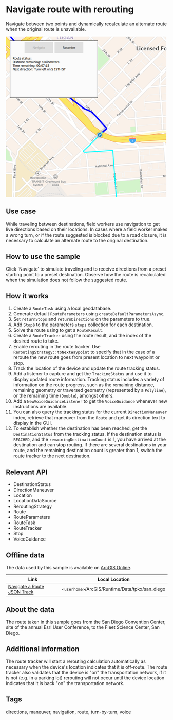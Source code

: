 # Navigate route with rerouting

Navigate between two points and dynamically recalculate an alternate route when the original route is unavailable.

![](screenshot.png)

## Use case

While traveling between destinations, field workers use navigation to get live directions based on their locations. In cases where a field worker makes a wrong turn, or if the route suggested is blocked due to a road closure, it is necessary to calculate an alternate route to the original destination.

## How to use the sample

Click 'Navigate' to simulate traveling and to receive directions from a preset starting point to a preset destination. Observe how the route is recalculated when the simulation does not follow the suggested route.

## How it works

1. Create a `RouteTask` using a local geodatabase.
2. Generate default `RouteParameters` using `createDefaultParametersAsync`.
3. Set `returnStops` and `returnDirections` on the parameters to true.
4. Add `Stop`s to the parameters `stops` collection for each destination.
5. Solve the route using to get a `RouteResult`.
6. Create a `RouteTracker` using the route result, and the index of the desired route to take.
7. Enable rerouting in the route tracker. Use `ReroutingStrategy::toNextWaypoint` to specify that in the case of a reroute the new route goes from present location to next waypoint or stop.
8. Track the location of the device and update the route tracking status.
9. Add a listener to capture and get the `TrackingStatus` and use it to display updated route information. Tracking status includes a variety of information on the route progress, such as the remaining distance, remaining geometry or traversed geometry (represented by a `Polyline`), or the remaining time (`Double`), amongst others.
10. Add a `NewVoiceGuidanceListener` to get the `VoiceGuidance` whenever new instructions are available.
11. You can also query the tracking status for the current `DirectionManeuver` index, retrieve that maneuver from the `Route` and get its direction text to display in the GUI.
12. To establish whether the destination has been reached, get the `DestinationStatus` from the tracking status. If the destination status is `REACHED`, and the `remainingDestinationCount` is 1, you have arrived at the destination and can stop routing. If there are several destinations in your route, and the remaining destination count is greater than 1, switch the route tracker to the next destination.

## Relevant API

* DestinationStatus
* DirectionManeuver
* Location
* LocationDataSource
* ReroutingStrategy
* Route
* RouteParameters
* RouteTask
* RouteTracker
* Stop
* VoiceGuidance

## Offline data

The data used by this sample is available on [ArcGIS Online](https://www.arcgis.com/home/item.html?id=4caec8c55ea2463982f1af7d9611b8d5).

Link | Local Location
---------|-------|
|[Navigate a Route JSON Track](https://www.arcgis.com/home/item.html?id=4caec8c55ea2463982f1af7d9611b8d5)| `<userhome>`/ArcGIS/Runtime/Data/tpkx/san_diego |

## About the data

The route taken in this sample goes from the San Diego Convention Center, site of the annual Esri User Conference, to the Fleet Science Center, San Diego.

## Additional information

The route tracker will start a rerouting calculation automatically as necessary when the device's location indicates that it is off-route. The route tracker also validates that the device is "on" the transportation network, if it is not (e.g. in a parking lot) rerouting will not occur until the device location indicates that it is back "on" the transportation network.

## Tags

directions, maneuver, navigation, route, turn-by-turn, voice
